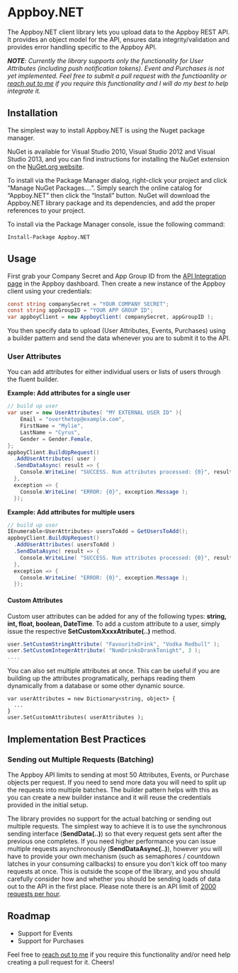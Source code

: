 Appboy.NET
==========
The Appboy.NET client library lets you upload data to the Appboy REST API. It provides an object model for the API, ensures data integrity/validation and provides error handling specific to the Appboy API.


*__NOTE__: Currently the library supports only the functionality for User Attributes (including push notification tokens). Event and Purchases is not yet implemented. Feel free to submit a pull request with the functioanlity or [reach out to me](https://github.com/marchy) if you require this functionality and I will do my best to help integrate it.*


Installation
------------
The simplest way to install Appboy.NET is using the Nuget package manager.

NuGet is available for Visual Studio 2010, Visual Studio 2012 and Visual Studio 2013, and you can find instructions for installing the NuGet extension on the [NuGet.org website](http://docs.nuget.org/docs/start-here/installing-nuget).

To install via the Package Manager dialog, right-click your project and click “Manage NuGet Packages….”. Simply search the online catalog for “Appboy.NET” then click the “Install” button. NuGet will download the Appboy.NET library package and its dependencies, and add the proper references to your project.

To install via the Package Manager console, issue the following command:

    Install-Package Appboy.NET
    

Usage
-----
First grab your Company Secret and App Group ID from the [API Integration page](https://dashboard.appboy.com/company_settings/api_settings) in the Appboy dashboard.
Then create a new instance of the Appboy client using your credentials:
```csharp
const string companySecret = "YOUR COMPANY SECRET";
const string appGroupID = "YOUR APP GROUP ID";
var appboyClient = new AppboyClient( companySecret, appGroupID );
```

You then specify data to upload (User Attributes, Events, Purchases) using a builder pattern and send the data whenever you are to submit it to the API.

### User Attributes
You can add attributes for either individual users or lists of users through the fluent builder.

**Example: Add attributes for a single user**
```csharp
// build up user
var user = new UserAttributes( "MY EXTERNAL USER ID" ){
	Email = "overthetop@example.com",
	FirstName = "Mylie",
	LastName = "Cyrus",
	Gender = Gender.Female,
};
appboyClient.BuildUpRequest()
  .AddUserAttributes( user )
  .SendDataAsync( result => {
    Console.WriteLine( "SUCCESS. Num attributes processed: {0}", result.NumAttributesProcessed );
  },
  exception => {
    Console.WriteLine( "ERROR: {0}", exception.Message );
  });
```

**Example: Add attributes for multiple users**
```csharp
// build up user
IEnumerable<UserAttributes> usersToAdd = GetUsersToAdd();
appboyClient.BuildUpRequest()
  .AddUserAttributes( usersToAdd )
  .SendDataAsync( result => {
    Console.WriteLine( "SUCCESS. Num attributes processed: {0}", result.NumAttributesProcessed );
  },
  exception => {
    Console.WriteLine( "ERROR: {0}", exception.Message );
  });
```


#### Custom Attributes
Custom user attributes can be added for any of the following types: **string, int, float, boolean, DateTime**. To add a custom attribute to a user, simply issue the respective **SetCustomXxxxAtribute(..)** method.
```csharp
user.SetCustomStringAttribute( "FavouriteDrink", "Vodka Redbull" );
user.SetCustomIntegerAttribute( "NumDrinksDrankTonight", 3 );
....
```

You can also set multiple attributes at once. This can be useful if you are building up the attributes programatically, perhaps reading them dynamically from a database or some other dynamic source.
```cshaarp
var userAttributes = new Dictionary<string, object> {
  ...
}
user.SetCustomAttributes( userAttributes );
```



Implementation Best Practices
-----------------------------

### Sending out Multiple Requests (Batching)
The Appboy API limits to sending at most 50 Attributes, Events, or Purchase objects per request. If you need to send more data you will need to split up the requests into multiple batches. The builder pattern helps with this as you can create a new builder instance and it will reuse the credentials provided in the initial setup.

The library provides no support for the actual batching or sending out multiple requests. The simplest way to achieve it is to use the synchronous sending interface (**SendData(..)**) so that every request gets sent after the previous one completes. If you need higher performance you can issue multiple requests asynchronously (**SendDataAsync(..)**), however you will have to provide your own mechanism (such as semaphores / countdown latches in your consuming callbacks) to ensure you don't kick off too many requests at once. This is outside the scope of the library, and you should carefully consider how and whether you should be sending loads of data out to the API in the first place. Please note there is an API limit of [2000 requests per hour](http://documentation.appboy.com/external-api-custom-event.html#external-apis).




Roadmap
--------------------------
* Support for Events
* Support for Purchases

Feel free to [reach out to me](https://github.com/marchy) if you require this functionality and/or need help creating a pull request for it. Cheers!
